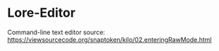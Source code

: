 # Lore-Editor
Command-line text editor
source: https://viewsourcecode.org/snaptoken/kilo/02.enteringRawMode.html
